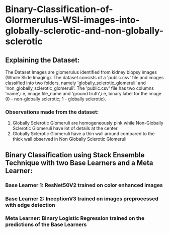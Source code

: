# Binary-Classification-of-Glormerulus-WSI-images-into-globally-sclerotic-and-non-globally-sclerotic

## Explaining the Dataset:
The Dataset Images are glomerulus identified from kidney biopsy images (Whole Slide Imaging). The dataset consists of a 'public.csv' file and images classified into two folders, namely 'globally_sclerotic_glomeruli' and 'non_globally_sclerotic_glomeruli'. The 'public.csv' file has two columns 'name',i.e, image file_name and 'ground truth',i.e, binary label for the image (0 - non-globally sclerotic; 1 - globally sclerotic).

### Observations made from the dataset:
1. Globally Sclerotic Glomeruli are homogeneously pink while Non-Globally Sclerotic Glomeruli have lot of details at the center
2. Globally Sclerotic Glomeruli have a thin wall around compared to the thick wall observed in Non Globally Sclerotic Glomeruli

## Binary Classification using Stack Ensemble Technique with two Base Learners and a Meta Learner:
### Base Learner 1: ResNet50V2 trained on color enhanced images
### Base Learner 2: InceptionV3 trained on images preprocessed with edge detection
### Meta Learner: Binary Logistic Regression trained on the predictions of the Base Learners
